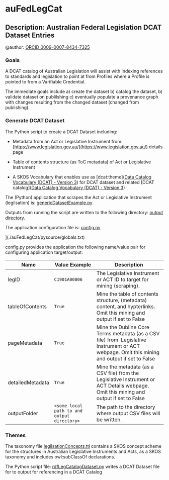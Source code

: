 # auFedLegCat

## Description: Australian Federal Legislation DCAT Dataset Entries

@author: [ORCID 0009-0007-8434-7325](https://orcid.org/0009-0007-8434-7325)

### Goals

A DCAT catalog of Australian Legislation will assist with indexing references to standards and legislation to point at from Profiles where a Profile is pointed to from a Varifiable Credential.

The immediate goals include a) create the dataset b) catalog the dataset, b) validate dataset on publilshing c) eventually populate a provenance graph with changes resulting from the changed dataset (changed from publishing).

### Generate DCAT Dataset

The Python script to create a DCAT Dataset including:

- Metadata from an Act or Legislative Instrument from: [https://www.legislation.gov.au/](https://www.legislation.gov.au/) details page

- Table of contents structure (as ToC metadata) of Act or Legislative Instrument

- A SKOS Vocabulary that enables use as [dcat:theme]([Data Catalog Vocabulary (DCAT) - Version 3](https://www.w3.org/TR/vocab-dcat-3/#Property:resource_theme)) for DCAT dataset and related [DCAT catalog]([Data Catalog Vocabulary (DCAT) - Version 3](https://www.w3.org/TR/vocab-dcat-3/#Class:Catalog))

 The (Python) application that scrapes the Act or Legislative Instrument (legilsation) is: [genericDatasetExample.py](./auFedLegCat/pysource/genericDatasetExample.py)

Outputs from running the script are written to the following directory: [output directory](./auFedLegCat/vocdata).

The application configuration file is: [config.py](./auFedLegCat/pysource/config.py)

](./auFedLegCat/pysource/globals.txt)

config.py provides the application the following name/value pair for configuring application target/output:

| Name             | Value Example                               | Description                                                                                                                                   |
| ---------------- | ------------------------------------------- | --------------------------------------------------------------------------------------------------------------------------------------------- |
| legID            | `C1901A00006`                               | The Legislative Instrument or ACT ID to target for mining (scraping).                                                                         |
| tableOfContents  | `True`                                      | Mine the table of contents structure, (metadata) content, and hypterlinks. Omit this mining and output if set to False                        |
| pageMetadata     | `True`                                      | Mine the Dubline Core Terms metadata (as a CSV file) from  Legislative Instrument or ACT webpage. Omit this mining and output if set to False |
| detailedMetadata | `True`                                      | Mine the metadata (as a CSV file) from the Legislative Instrument or ACT Details webpage. Omit this mining and output if set to False         |
| outputFolder     | `<some local path to and output directory>` | The path to the directory where output CSV files will be written.                                                                             |

### Themes

The taxonomy file [legilsationConcepts.ttl](./auFedLegCat/voc/legislationConcepts.ttl) contains a SKOS concept scheme for the structures in Australian Legislative Instruments and Acts, as a SKOS taxonomy and includes owl:subClassOf declarations.

The Python script file: [rdfLegCatalogDataset.py](./auFedLegCat/pysource/rdfLegCatalogDataset.py) writes a DCAT Dataset file for to output for referencing in a DCAT Catalog
